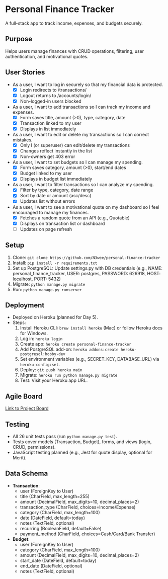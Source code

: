 # Personal Finance Tracker
A full-stack app to track income, expenses, and budgets securely.

## Purpose
Helps users manage finances with CRUD operations, filtering, user authentication, and motivational quotes.

## User Stories
- As a user, I want to log in securely so that my financial data is protected.
  - [x] Login redirects to /transactions/
  - [x] Logout returns to /accounts/login/
  - [x] Non-logged-in users blocked
- As a user, I want to add transactions so I can track my income and expenses.
  - [x] Form saves title, amount (>0), type, category, date
  - [x] Transaction linked to my user
  - [x] Displays in list immediately
- As a user, I want to edit or delete my transactions so I can correct mistakes.
  - [x] Only I (or superuser) can edit/delete my transactions
  - [x] Changes reflect instantly in the list
  - [x] Non-owners get 403 error
- As a user, I want to set budgets so I can manage my spending.
  - [x] Form saves category, amount (>0), start/end dates
  - [x] Budget linked to my user
  - [x] Displays in budget list immediately
- As a user, I want to filter transactions so I can analyze my spending.
  - [x] Filter by type, category, date range
  - [x] Sort by date or amount (asc/desc)
  - [x] Updates list without errors
- As a user, I want to see a motivational quote on my dashboard so I feel encouraged to manage my finances.
  - [x] Fetches a random quote from an API (e.g., Quotable)
  - [x] Displays on transaction list or dashboard
  - [ ] Updates on page refresh

## Setup
1. Clone: `git clone https://github.com/N3wee/personal-finance-tracker`
2. Install: `pip install -r requirements.txt`
3. Set up PostgreSQL: Update settings.py with DB credentials (e.g., NAME: personal_finance_tracker, USER: postgres, PASSWORD: 626918, HOST: localhost, PORT: 5432)
4. Migrate: `python manage.py migrate`
5. Run: `python manage.py runserver`

## Deployment
- Deployed on Heroku (planned for Day 5).
- Steps:
  1. Install Heroku CLI: `brew install heroku` (Mac) or follow Heroku docs for Windows.
  2. Log in: `heroku login`
  3. Create app: `heroku create personal-finance-tracker`
  4. Add PostgreSQL add-on: `heroku addons:create heroku-postgresql:hobby-dev`
  5. Set environment variables (e.g., SECRET_KEY, DATABASE_URL) via `heroku config:set`.
  6. Deploy: `git push heroku main`
  7. Migrate: `heroku run python manage.py migrate`
  8. Test: Visit your Heroku app URL.

## Agile Board
[Link to Project Board](https://github.com/users/N3wee/projects/1)

## Testing
- All 26 unit tests pass (run `python manage.py test`).
- Tests cover models (Transaction, Budget), forms, and views (login, CRUD, permissions).
- JavaScript testing planned (e.g., Jest for quote display, optional for Merit).

## Data Schema
- **Transaction**:
  - user (ForeignKey to User)
  - title (CharField, max_length=255)
  - amount (DecimalField, max_digits=10, decimal_places=2)
  - transaction_type (CharField, choices=Income/Expense)
  - category (CharField, max_length=100)
  - date (DateField, default=today)
  - notes (TextField, optional)
  - recurring (BooleanField, default=False)
  - payment_method (CharField, choices=Cash/Card/Bank Transfer)
- **Budget**:
  - user (ForeignKey to User)
  - category (CharField, max_length=100)
  - amount (DecimalField, max_digits=10, decimal_places=2)
  - start_date (DateField, default=today)
  - end_date (DateField, optional)
  - notes (TextField, optional)